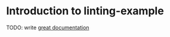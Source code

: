 # Introduction to linting-example

TODO: write [great documentation](http://jacobian.org/writing/what-to-write/)
